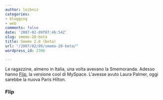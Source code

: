 ```yaml
---
author: leibniz
categories:
- blogging
- web
comments: false
date: '2007-02-09T07:46:54Z'
slug: smemo-20-beta
title: Smemo 2.0 (beta)
url: "/2007/02/09/smemo-20-beta/"
wordpress_id: 2396

---
```

Le ragazzine, almeno in Italia, una volta avevano la Smemoranda. Adesso hanno [Flip](https://www.flip.com/), la versione cool di MySpace. L'avesse avuto Laura Palmer, oggi sarebbe la nuova Paris Hilton.


### Flip
